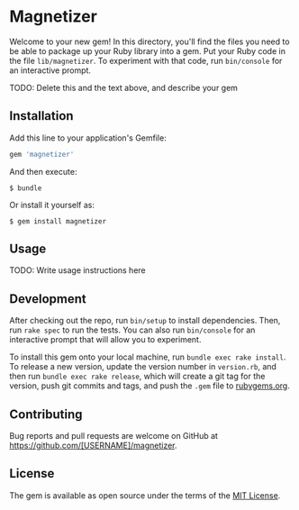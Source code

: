 # Magnetizer

Welcome to your new gem! In this directory, you'll find the files you need to be able to package up your Ruby library into a gem. Put your Ruby code in the file `lib/magnetizer`. To experiment with that code, run `bin/console` for an interactive prompt.

TODO: Delete this and the text above, and describe your gem

## Installation

Add this line to your application's Gemfile:

```ruby
gem 'magnetizer'
```

And then execute:

    $ bundle

Or install it yourself as:

    $ gem install magnetizer

## Usage

TODO: Write usage instructions here

## Development

After checking out the repo, run `bin/setup` to install dependencies. Then, run `rake spec` to run the tests. You can also run `bin/console` for an interactive prompt that will allow you to experiment.

To install this gem onto your local machine, run `bundle exec rake install`. To release a new version, update the version number in `version.rb`, and then run `bundle exec rake release`, which will create a git tag for the version, push git commits and tags, and push the `.gem` file to [rubygems.org](https://rubygems.org).

## Contributing

Bug reports and pull requests are welcome on GitHub at https://github.com/[USERNAME]/magnetizer.


## License

The gem is available as open source under the terms of the [MIT License](http://opensource.org/licenses/MIT).

